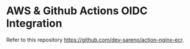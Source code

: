 # AWS & Github Actions OIDC Integration
Refer to this repository https://github.com/dev-sareno/action-nginx-ecr.
